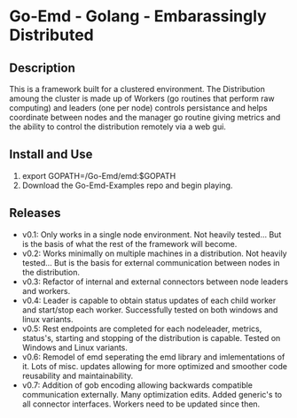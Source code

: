 Go-Emd - Golang - Embarassingly Distributed
==

## Description
This is a framework built for a clustered environment.  The Distribution amoung the cluster is made up of Workers (go routines that perform raw computing) and leaders (one per node) controls persistance and helps coordinate between nodes and the manager go routine giving metrics and the ability to control the distribution remotely via a web gui.

## Install and Use
1. export GOPATH=<path to root>/Go-Emd/emd:$GOPATH
2. Download the Go-Emd-Examples repo and begin playing.

## Releases
- v0.1: Only works in a single node environment.  Not heavily tested... But is the basis of what the rest of the framework will become.
- v0.2: Works minimally on multiple machines in a distribution.  Not heavily tested... But is the basis for external communication between nodes in the distribution.
- v0.3: Refactor of internal and external connectors between node leaders and workers.
- v0.4: Leader is capable to obtain status updates of each child worker and start/stop each worker.  Successfully tested on both windows and linux variants.
- v0.5: Rest endpoints are completed for each nodeleader, metrics, status's, starting and stopping of the distribution is capable.  Tested on Windows and Linux variants.
- v0.6: Remodel of emd seperating the emd library and imlementations of it.  Lots of misc. updates allowing for more optimized and smoother code reusability and maintainability.
- v0.7: Addition of gob encoding allowing backwards compatible communication externally.  Many optimization edits.  Added generic's to all connector interfaces.  Workers need to be updated since then.
